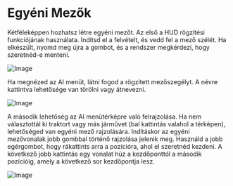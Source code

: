 # Egyéni Mezők


Kétféleképpen hozhatsz létre egyéni mezőt.
Az első a HUD rögzítési funkciójának használata.
Indítsd el a felvételt, és vedd fel a mező szélét.
Ha elkészült, nyomd meg újra a gombot, és a rendszer megkérdezi, hogy szeretnéd-e menteni.


![Image](images/recordcustomhelp_0_0_765_510.png)


Ha megnézed az AI menüt, látni fogod a rögzített mezőszegélyt.
A névre kattintva lehetősége van törölni vagy átnevezni.


![Image](images/donecustomhelp_0_0_765_510.png)


A második lehetőség az AI menütérképre való felrajzolása.
Ha nem választottál ki traktort vagy más járművet (bal kattintás valahol a térképen), lehetőséged van egyéni mező rajzolására.
Indításkor az egyéni mezővonalak jobb gombbal történő rajzolása jelenik meg.
Használd a jobb egérgombot, hogy rákattints arra a pozícióra, ahol el szeretnéd kezdeni.
A következő jobb kattintás egy vonalat húz a kezdőponttól a második pozícióig, amely a következő sor kezdőpontja lesz.


![Image](images/drawcustomhelp_0_0_765_510.png)

